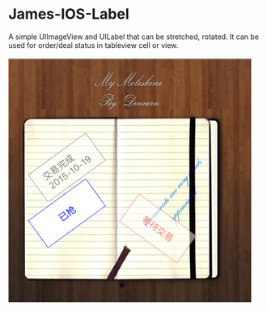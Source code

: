 # James-IOS-Label
A simple UIImageView and UILabel that can be stretched, rotated. It can be used for order/deal status in tableview cell or view.
<br>
<br>
![image](https://github.com/sfdux/screenshots/blob/master/IOS_label_01.PNG)
